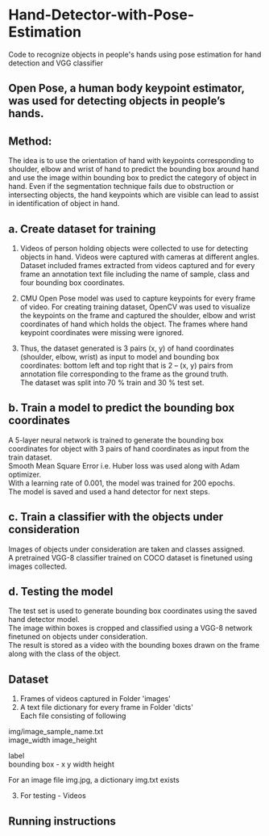 # Hand-Detector-with-Pose-Estimation  
Code to recognize objects in people's hands using pose estimation for hand detection and VGG classifier  

## Open Pose, a human body keypoint estimator, was used for detecting objects in people’s hands.  

## Method:  
The idea is to use the orientation of hand with keypoints corresponding to shoulder, elbow and wrist of hand to predict the bounding box around hand and use the image within bounding box to predict the category of object in hand. Even if the segmentation technique fails due to obstruction or intersecting objects, the hand keypoints which are visible can lead to assist in identification of object in hand.  

## a. Create dataset for training  
1. Videos of person holding objects were collected to use for detecting objects in hand. Videos were captured with cameras at different angles. Dataset included frames extracted from videos captured and for every frame an annotation text file including the name of sample, class and four bounding box coordinates.  

2. CMU Open Pose model was used to capture keypoints for every frame of video. For creating training dataset, OpenCV was used to visualize the keypoints on the frame and captured the shoulder, elbow and wrist coordinates of hand which holds the object. The frames where hand keypoint coordinates were missing were ignored.  

3. Thus, the dataset generated is 3 pairs (x, y) of hand coordinates (shoulder, elbow, wrist) as input to model and bounding box coordinates: bottom left and top right that is 2 – (x, y) pairs from annotation file corresponding to the frame as the ground truth.  
The dataset was split into 70 % train and 30 % test set.  

## b. Train a model to predict the bounding box coordinates  
A 5-layer neural network is trained to generate the bounding box coordinates for object with 3 pairs of hand coordinates as input from the train dataset.  
Smooth Mean Square Error i.e. Huber loss was used along with Adam optimizer.  
With a learning rate of 0.001, the model was trained for 200 epochs.  
The model is saved and used a hand detector for next steps.  

## c. Train a classifier with the objects under consideration  
Images of objects under consideration are taken and classes assigned.  
A pretrained VGG-8 classifier trained on COCO dataset is finetuned using images collected.  

## d. Testing the model  
The test set is used to generate bounding box coordinates using the saved hand detector model.  
The image within boxes is cropped and classified using a VGG-8 network finetuned on objects under consideration.  
The result is stored as a video with the bounding boxes drawn on the frame along with the class of the object.  

## Dataset

1. Frames of videos captured in Folder 'images' 
2. A text file dictionary for every frame in Folder 'dicts'  
Each file consisting of following  

img/image_sample_name.txt  
image_width image_height  

label  
bounding box - x y width height  

For an image file img.jpg, a dictionary img.txt exists  

3. For testing - Videos  

## Running instructions
